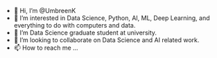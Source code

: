 - 👋 Hi, I’m @UmbreenK
- 👀 I’m interested in Data Science, Python, AI, ML, Deep Learning, and everything to do with computers and data.
- 🌱 I’m Data Science graduate student at university. 
- 💞️ I’m looking to collaborate on Data Science and AI related work. 
- 📫 How to reach me ...

<!---
UmbreenK/UmbreenK is a ✨ special ✨ repository because its `README.md` (this file) appears on your GitHub profile.
You can click the Preview link to take a look at your changes.
--->
